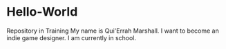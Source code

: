 # Hello-World
Repository in Training
My name is Qui'Errah Marshall.
I want to become an indie game designer.
I am currently in school.
